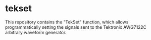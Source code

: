 # tekset
This repository contains the "TekSet" function, which allows programmatically setting the signals sent to the Tektronix AWG7122C arbitrary waveform generator.
